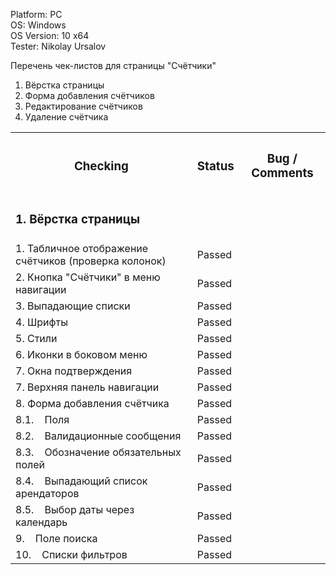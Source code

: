 



  Platform: PC<br>
  OS: Windows<br> 
  OS Version: 10 x64<br>
  Tester: Nikolay Ursalov<br>

Перечень чек-листов для страницы "Счётчики"
1. Вёрстка страницы
2. Форма добавления счётчиков
3. Редактирование счётчиков
4. Удаление счётчика

<table>

<tr>
  <th colspan="2"><h3>Checking</h3></th>
  <th><h3>Status</h3></th>
  <th><h3>Bug / Comments</h3></th>
</tr>

<tr>
  <td colspan="2"><h3>1. Вёрстка страницы</h3></td>
  <td></td>
  <td></td>
</tr>
<tr>
  <td colspan="2">1. Табличное отображение счётчиков (проверка колонок)</td>
  <td>Passed</td>
  <td></td>
</tr>
<tr>
  <td colspan="2">2. Кнопка "Счётчики" в меню навигации</td>
  <td>Passed</td>
  <td></td>
</tr>
<tr>
  <td colspan="2">3. Выпадающие списки</td>
  <td>Passed</td>
  <td></td>
</tr>
<tr>
  <td colspan="2">4. Шрифты</td>
  <td>Passed</td>
  <td></td>
</tr>
<tr>
  <td colspan="2">5. Стили</td>
  <td>Passed</td>
  <td></td>
</tr>
<tr>
  <td colspan="2">6. Иконки в боковом меню</td>
  <td>Passed</td>
  <td></td>
</tr>

<tr>
  <td colspan="2">7. Окна подтверждения</td>
  <td>Passed</td>
  <td></td>
</tr>
<tr>
  <td colspan="2">7. Верхняя панель навигации</td>
  <td>Passed</td>
  <td></td>
</tr>
<tr>
  <td colspan="2">8. Форма добавления счётчика</td>
  <td>Passed</td>
  <td></td>
</tr>
<tr>
  <td colspan="2">8.1. &nbsp;&nbsp;&nbsp;Поля</td>
  <td>Passed</td>
  <td></td>
</tr>
<tr>
  <td colspan="2">8.2. &nbsp;&nbsp;&nbsp;Валидационные сообщения</td>
  <td>Passed</td>
  <td></td>
</tr>
<tr>
  <td colspan="2">8.3. &nbsp;&nbsp;&nbsp;Обозначение обязательных полей</td>
  <td>Passed</td>
  <td></td>
</tr>
<tr>
  <td colspan="2">8.4. &nbsp;&nbsp;&nbsp;Выпадающий список арендаторов</td>
  <td>Passed</td>
  <td></td>
</tr>
<tr>
  <td colspan="2">8.5. &nbsp;&nbsp;&nbsp;Выбор даты через календарь</td>
  <td>Passed</td>
  <td></td>
</tr>
<tr>
  <td colspan="2">9. &nbsp;&nbsp;&nbsp;Поле поиска</td>
  <td>Passed</td>
  <td></td>
</tr>
<tr>
  <td colspan="2">10. &nbsp;&nbsp;&nbsp;Списки фильтров</td>
  <td>Passed</td>
  <td></td>
</tr>


</table>




